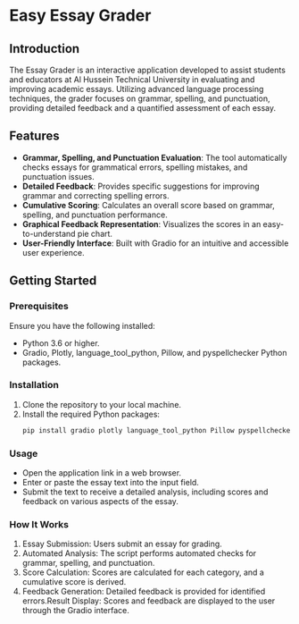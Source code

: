 # Easy Essay Grader

## Introduction

The Essay Grader is an interactive application developed to assist students and educators at Al Hussein Technical University in evaluating and improving academic essays. Utilizing advanced language processing techniques, the grader focuses on grammar, spelling, and punctuation, providing detailed feedback and a quantified assessment of each essay.

## Features

- **Grammar, Spelling, and Punctuation Evaluation**: The tool automatically checks essays for grammatical errors, spelling mistakes, and punctuation issues.
- **Detailed Feedback**: Provides specific suggestions for improving grammar and correcting spelling errors.
- **Cumulative Scoring**: Calculates an overall score based on grammar, spelling, and punctuation performance.
- **Graphical Feedback Representation**: Visualizes the scores in an easy-to-understand pie chart.
- **User-Friendly Interface**: Built with Gradio for an intuitive and accessible user experience.

## Getting Started

### Prerequisites

Ensure you have the following installed:
- Python 3.6 or higher.
- Gradio, Plotly, language_tool_python, Pillow, and pyspellchecker Python packages.

### Installation

1. Clone the repository to your local machine.
2. Install the required Python packages:
   ```bash
   pip install gradio plotly language_tool_python Pillow pyspellchecker

### Usage

- Open the application link in a web browser.
- Enter or paste the essay text into the input field.
- Submit the text to receive a detailed analysis, including scores and feedback on various aspects of the essay.

### How It Works

1. Essay Submission: Users submit an essay for grading.
2. Automated Analysis: The script performs automated checks for grammar, spelling, and punctuation.
3. Score Calculation: Scores are calculated for each category, and a cumulative score is derived.
4. Feedback Generation: Detailed feedback is provided for identified errors.Result Display: Scores and feedback are displayed to the user through the Gradio interface.
